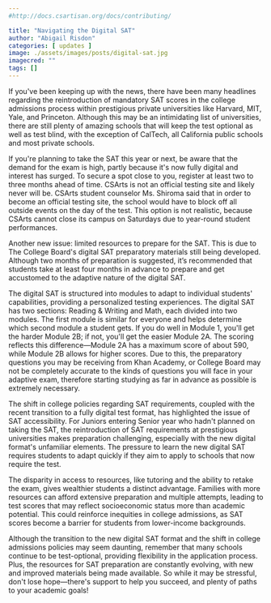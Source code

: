 ```yaml
---
#http://docs.csartisan.org/docs/contributing/

title: "Navigating the Digital SAT"
author: "Abigail Risdon"
categories: [ updates ]
image: ./assets/images/posts/digital-sat.jpg
imagecred: ""
tags: []
---
```

If you've been keeping up with the news, there have been many headlines regarding the reintroduction of mandatory SAT scores in the college admissions process within prestigious private universities like Harvard, MIT, Yale, and Princeton. Although this may be an intimidating list of universities, there are still plenty of amazing schools that will keep the test optional as well as test blind, with the exception of CalTech, all California public schools and most private schools. 

If you're planning to take the SAT this year or next, be aware that the demand for the exam is high, partly because it's now fully digital and interest has surged. To secure a spot close to you, register at least two to three months ahead of time. CSArts is not an official testing site and likely never will be. CSArts student counselor Ms. Shiroma said that in order to become an official testing site, the school would have to block off all outside events on the day of the test. This option is not realistic, because CSArts cannot close its campus on Saturdays due to year-round student performances. 

Another new issue: limited resources to prepare for the SAT. This is due to The College Board's digital SAT preparatory materials still being developed. Although two months of preparation is suggested, it’s recommended that students take at least four months in advance to prepare and get accustomed to the adaptive nature of the digital SAT.

The digital SAT is structured into modules to adapt to individual students' capabilities, providing a personalized testing experiences. The digital SAT has two sections: Reading & Writing and Math, each divided into two modules. The first module is similar for everyone and helps determine which second module a student gets. If you do well in Module 1, you'll get the harder Module 2B; if not, you'll get the easier Module 2A. The scoring reflects this difference—Module 2A has a maximum score of about 590, while Module 2B allows for higher scores. Due to this, the preparatory questions you may be receiving from Khan Academy, or College Board may not be completely accurate to the kinds of questions you will face in your adaptive exam, therefore starting studying as far in advance as possible is extremely necessary. 

The shift in college policies regarding SAT requirements, coupled with the recent transition to a fully digital test format, has highlighted the issue of SAT accessibility. For Juniors entering Senior year who hadn't planned on taking the SAT, the reintroduction of SAT requirements at prestigious universities makes preparation challenging, especially with the new digital format's unfamiliar elements. The pressure to learn the new digital SAT requires students to adapt quickly if they aim to apply to schools that now require the test. 

The disparity in access to resources, like tutoring and the ability to retake the exam, gives wealthier students a distinct advantage. Families with more resources can afford extensive preparation and multiple attempts, leading to test scores that may reflect socioeconomic status more than academic potential. This could reinforce inequities in college admissions, as SAT scores become a barrier for students from lower-income backgrounds.

Although the transition to the new digital SAT format and the shift in college admissions policies may seem daunting, remember that many schools continue to be test-optional, providing flexibility in the application process. Plus, the resources for SAT preparation are constantly evolving, with new and improved materials being made available. So while it may be stressful, don't lose hope—there's support to help you succeed, and plenty of paths to your academic goals!